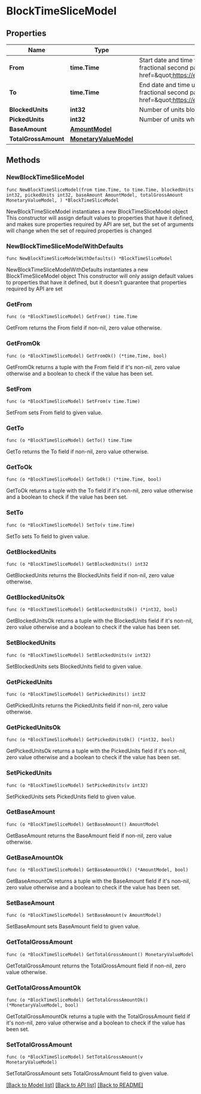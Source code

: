 # BlockTimeSliceModel

## Properties

Name | Type | Description | Notes
------------ | ------------- | ------------- | -------------
**From** | **time.Time** | Start date and time from which units will be blocked&lt;br /&gt;A date and time (without fractional second part) in UTC or with UTC offset as defined in &lt;a href&#x3D;\&quot;https://en.wikipedia.org/wiki/ISO_8601\&quot;&gt;ISO8601:2004&lt;/a&gt; | 
**To** | **time.Time** | End date and time until which units will be blocked&lt;br /&gt;A date and time (without fractional second part) in UTC or with UTC offset as defined in &lt;a href&#x3D;\&quot;https://en.wikipedia.org/wiki/ISO_8601\&quot;&gt;ISO8601:2004&lt;/a&gt; | 
**BlockedUnits** | **int32** | Number of units blocked for this time slice | 
**PickedUnits** | **int32** | Number of units which have picked reservations for this time slice | 
**BaseAmount** | [**AmountModel**](AmountModel.md) |  | 
**TotalGrossAmount** | [**MonetaryValueModel**](MonetaryValueModel.md) |  | 

## Methods

### NewBlockTimeSliceModel

`func NewBlockTimeSliceModel(from time.Time, to time.Time, blockedUnits int32, pickedUnits int32, baseAmount AmountModel, totalGrossAmount MonetaryValueModel, ) *BlockTimeSliceModel`

NewBlockTimeSliceModel instantiates a new BlockTimeSliceModel object
This constructor will assign default values to properties that have it defined,
and makes sure properties required by API are set, but the set of arguments
will change when the set of required properties is changed

### NewBlockTimeSliceModelWithDefaults

`func NewBlockTimeSliceModelWithDefaults() *BlockTimeSliceModel`

NewBlockTimeSliceModelWithDefaults instantiates a new BlockTimeSliceModel object
This constructor will only assign default values to properties that have it defined,
but it doesn't guarantee that properties required by API are set

### GetFrom

`func (o *BlockTimeSliceModel) GetFrom() time.Time`

GetFrom returns the From field if non-nil, zero value otherwise.

### GetFromOk

`func (o *BlockTimeSliceModel) GetFromOk() (*time.Time, bool)`

GetFromOk returns a tuple with the From field if it's non-nil, zero value otherwise
and a boolean to check if the value has been set.

### SetFrom

`func (o *BlockTimeSliceModel) SetFrom(v time.Time)`

SetFrom sets From field to given value.


### GetTo

`func (o *BlockTimeSliceModel) GetTo() time.Time`

GetTo returns the To field if non-nil, zero value otherwise.

### GetToOk

`func (o *BlockTimeSliceModel) GetToOk() (*time.Time, bool)`

GetToOk returns a tuple with the To field if it's non-nil, zero value otherwise
and a boolean to check if the value has been set.

### SetTo

`func (o *BlockTimeSliceModel) SetTo(v time.Time)`

SetTo sets To field to given value.


### GetBlockedUnits

`func (o *BlockTimeSliceModel) GetBlockedUnits() int32`

GetBlockedUnits returns the BlockedUnits field if non-nil, zero value otherwise.

### GetBlockedUnitsOk

`func (o *BlockTimeSliceModel) GetBlockedUnitsOk() (*int32, bool)`

GetBlockedUnitsOk returns a tuple with the BlockedUnits field if it's non-nil, zero value otherwise
and a boolean to check if the value has been set.

### SetBlockedUnits

`func (o *BlockTimeSliceModel) SetBlockedUnits(v int32)`

SetBlockedUnits sets BlockedUnits field to given value.


### GetPickedUnits

`func (o *BlockTimeSliceModel) GetPickedUnits() int32`

GetPickedUnits returns the PickedUnits field if non-nil, zero value otherwise.

### GetPickedUnitsOk

`func (o *BlockTimeSliceModel) GetPickedUnitsOk() (*int32, bool)`

GetPickedUnitsOk returns a tuple with the PickedUnits field if it's non-nil, zero value otherwise
and a boolean to check if the value has been set.

### SetPickedUnits

`func (o *BlockTimeSliceModel) SetPickedUnits(v int32)`

SetPickedUnits sets PickedUnits field to given value.


### GetBaseAmount

`func (o *BlockTimeSliceModel) GetBaseAmount() AmountModel`

GetBaseAmount returns the BaseAmount field if non-nil, zero value otherwise.

### GetBaseAmountOk

`func (o *BlockTimeSliceModel) GetBaseAmountOk() (*AmountModel, bool)`

GetBaseAmountOk returns a tuple with the BaseAmount field if it's non-nil, zero value otherwise
and a boolean to check if the value has been set.

### SetBaseAmount

`func (o *BlockTimeSliceModel) SetBaseAmount(v AmountModel)`

SetBaseAmount sets BaseAmount field to given value.


### GetTotalGrossAmount

`func (o *BlockTimeSliceModel) GetTotalGrossAmount() MonetaryValueModel`

GetTotalGrossAmount returns the TotalGrossAmount field if non-nil, zero value otherwise.

### GetTotalGrossAmountOk

`func (o *BlockTimeSliceModel) GetTotalGrossAmountOk() (*MonetaryValueModel, bool)`

GetTotalGrossAmountOk returns a tuple with the TotalGrossAmount field if it's non-nil, zero value otherwise
and a boolean to check if the value has been set.

### SetTotalGrossAmount

`func (o *BlockTimeSliceModel) SetTotalGrossAmount(v MonetaryValueModel)`

SetTotalGrossAmount sets TotalGrossAmount field to given value.



[[Back to Model list]](../README.md#documentation-for-models) [[Back to API list]](../README.md#documentation-for-api-endpoints) [[Back to README]](../README.md)


